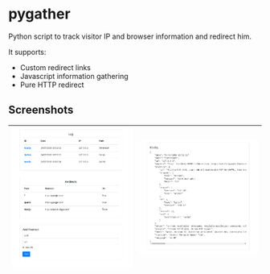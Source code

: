 # pygather

Python script to track visitor IP and browser information and redirect him.

It supports:

* Custom redirect links
* Javascript information gathering
* Pure HTTP redirect

## Screenshots

| ![](README.md.d/admin.png) | ![](README.md.d/view.png) |
| --- | --- |

